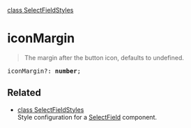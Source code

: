 [class SelectFieldStyles](SelectFieldStyles.md)

# iconMargin

> The margin after the button icon, defaults to undefined.

<pre class="docgen_signature">iconMargin?: <b>number</b>;</pre>

## Related

- [<!--{ref:class}-->class SelectFieldStyles](SelectFieldStyles.md) \
    Style configuration for a [SelectField](SelectField.md) component.
